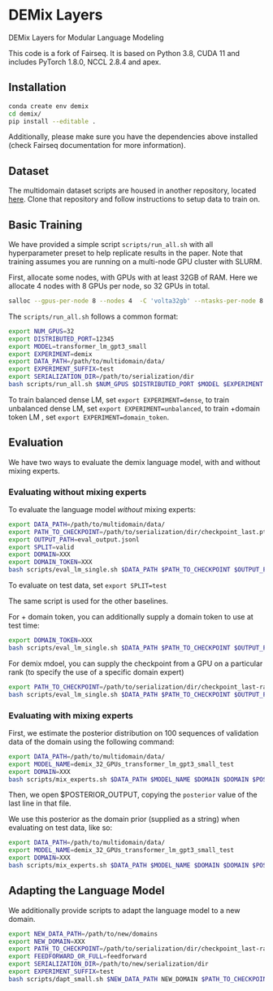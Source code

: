 # DEMix Layers
DEMix Layers for Modular Language Modeling


This code is a fork of Fairseq. It is based on Python 3.8, CUDA 11 and includes PyTorch 1.8.0, NCCL 2.8.4 and apex.

## Installation

```bash
conda create env demix
cd demix/
pip install --editable .
```

Additionally, please make sure you have the dependencies above installed (check Fairseq documentation for more information).

## Dataset


The multidomain dataset scripts are housed in another repository, located [here](https://github.com/kernelmachine/demix-data). Clone that repository and follow instructions to setup data to train on.

## Basic Training

We have provided a simple script `scripts/run_all.sh` with all hyperparameter preset to help replicate results in the paper. Note that training assumes you are running on a multi-node GPU cluster with SLURM.

First, allocate some nodes, with GPUs with at least 32GB of RAM. Here we allocate 4 nodes with 8 GPUs per node, so 32 GPUs in total.

```bash
salloc --gpus-per-node 8 --nodes 4  -C 'volta32gb' --ntasks-per-node 8 --cpus-per-task 10 --mem 400G --time XXX --partition YYY
```

The `scripts/run_all.sh` follows a common format:

```bash
export NUM_GPUS=32
export DISTRIBUTED_PORT=12345
export MODEL=transformer_lm_gpt3_small
export EXPERIMENT=demix
export DATA_PATH=/path/to/multidomain/data/
export EXPERIMENT_SUFFIX=test
export SERIALIZATION_DIR=/path/to/serialization/dir
bash scripts/run_all.sh $NUM_GPUS $DISTRIBUTED_PORT $MODEL $EXPERIMENT $DATA_PATH $SERIALIZATION_DIR $EXPERIMENT_SUFFIX
```

To train balanced dense LM, set `export EXPERIMENT=dense`, to train unbalanced dense LM, set `export EXPERIMENT=unbalanced`, to train +domain token LM , set `export EXPERIMENT=domain_token`.

## Evaluation

We have two ways to evaluate the demix language model, with and without mixing experts.

### Evaluating without mixing experts

To evaluate the language model _without_ mixing experts:

```bash
export DATA_PATH=/path/to/multidomain/data/
export PATH_TO_CHECKPOINT=/path/to/serialization/dir/checkpoint_last.pt
export OUTPUT_PATH=eval_output.jsonl
export SPLIT=valid
export DOMAIN=XXX
export DOMAIN_TOKEN=XXX
bash scripts/eval_lm_single.sh $DATA_PATH $PATH_TO_CHECKPOINT $OUTPUT_PATH $SPLIT $DOMAIN $DOMAIN_TOKEN
```

To evaluate on test data, set `export SPLIT=test`

The same script is used for the other baselines.

For + domain token, you can additionally supply a domain token to use at test time:

```bash
export DOMAIN_TOKEN=XXX
bash scripts/eval_lm_single.sh $DATA_PATH $PATH_TO_CHECKPOINT $OUTPUT_PATH $SPLIT $DOMAIN $DOMAIN_TOKEN
```

For demix mdoel, you can supply the checkpoint from a GPU on a particular rank (to specify the use of a specific domain expert)

```bash
export PATH_TO_CHECKPOINT=/path/to/serialization/dir/checkpoint_last-rank-X.pt
bash scripts/eval_lm_single.sh $DATA_PATH $PATH_TO_CHECKPOINT $OUTPUT_PATH $SPLIT $DOMAIN $DOMAIN_TOKEN
```

### Evaluating with mixing experts

First, we estimate the posterior distribution on 100 sequences of validation data of the domain using the following command:

```bash
export DATA_PATH=/path/to/multidomain/data/
export MODEL_NAME=demix_32_GPUs_transformer_lm_gpt3_small_test
export DOMAIN=XXX
bash scripts/mix_experts.sh $DATA_PATH $MODEL_NAME $DOMAIN $DOMAIN $POSTERIOR_OUTPUT estimate
```

Then, we open $POSTERIOR_OUTPUT, copying the `posterior` value of the last line in that file.

We use this posterior as the domain prior (supplied as a string) when evaluating on test data, like so:

```bash
export DATA_PATH=/path/to/multidomain/data/
export MODEL_NAME=demix_32_GPUs_transformer_lm_gpt3_small_test
export DOMAIN=XXX
bash scripts/mix_experts.sh $DATA_PATH $MODEL_NAME $DOMAIN $DOMAIN $POSTERIOR_OUTPUT eval '0.2,0.5,0.3'
```

## Adapting the Language Model

We additionally provide scripts to adapt the language model to a new domain.

```bash
export NEW_DATA_PATH=/path/to/new/domains
export NEW_DOMAIN=XXX
export PATH_TO_CHECKPOINT=/path/to/serialization/dir/checkpoint_last-rank-XXX.pt
export FEEDFORWARD_OR_FULL=feedforward
export SERIALIZATION_DIR=/path/to/new/serialization/dir
export EXPERIMENT_SUFFIX=test
bash scripts/dapt_small.sh $NEW_DATA_PATH NEW_DOMAIN $PATH_TO_CHECKPOINT $FEEDFORWARD_OR_FULL $SERIALIZATION_DIR $EXPERIMENT_SUFFIX
```
